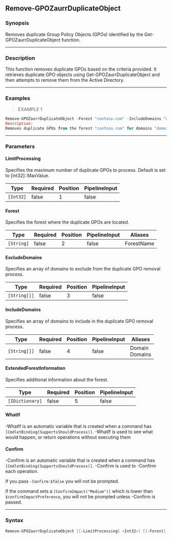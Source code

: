 Remove-GPOZaurrDuplicateObject
------------------------------

### Synopsis
Removes duplicate Group Policy Objects (GPOs) identified by the Get-GPOZaurrDuplicateObject function.

---

### Description

This function removes duplicate GPOs based on the criteria provided. It retrieves duplicate GPO objects using Get-GPOZaurrDuplicateObject and then attempts to remove them from the Active Directory.

---

### Examples
> EXAMPLE 1

```PowerShell
Remove-GPOZaurrDuplicateObject -Forest "contoso.com" -IncludeDomains "domain1.com", "domain2.com" -ExcludeDomains "domain3.com" -LimitProcessing 5
Description:
Removes duplicate GPOs from the forest "contoso.com" for domains "domain1.com" and "domain2.com", excluding "domain3.com", processing only the first 5 duplicates.
```

---

### Parameters
#### **LimitProcessing**
Specifies the maximum number of duplicate GPOs to process. Default is set to [int32]::MaxValue.

|Type     |Required|Position|PipelineInput|
|---------|--------|--------|-------------|
|`[Int32]`|false   |1       |false        |

#### **Forest**
Specifies the forest where the duplicate GPOs are located.

|Type      |Required|Position|PipelineInput|Aliases   |
|----------|--------|--------|-------------|----------|
|`[String]`|false   |2       |false        |ForestName|

#### **ExcludeDomains**
Specifies an array of domains to exclude from the duplicate GPO removal process.

|Type        |Required|Position|PipelineInput|
|------------|--------|--------|-------------|
|`[String[]]`|false   |3       |false        |

#### **IncludeDomains**
Specifies an array of domains to include in the duplicate GPO removal process.

|Type        |Required|Position|PipelineInput|Aliases           |
|------------|--------|--------|-------------|------------------|
|`[String[]]`|false   |4       |false        |Domain<br/>Domains|

#### **ExtendedForestInformation**
Specifies additional information about the forest.

|Type           |Required|Position|PipelineInput|
|---------------|--------|--------|-------------|
|`[IDictionary]`|false   |5       |false        |

#### **WhatIf**
-WhatIf is an automatic variable that is created when a command has ```[CmdletBinding(SupportsShouldProcess)]```.
-WhatIf is used to see what would happen, or return operations without executing them
#### **Confirm**
-Confirm is an automatic variable that is created when a command has ```[CmdletBinding(SupportsShouldProcess)]```.
-Confirm is used to -Confirm each operation.

If you pass ```-Confirm:$false``` you will not be prompted.

If the command sets a ```[ConfirmImpact("Medium")]``` which is lower than ```$confirmImpactPreference```, you will not be prompted unless -Confirm is passed.

---

### Syntax
```PowerShell
Remove-GPOZaurrDuplicateObject [[-LimitProcessing] <Int32>] [[-Forest] <String>] [[-ExcludeDomains] <String[]>] [[-IncludeDomains] <String[]>] [[-ExtendedForestInformation] <IDictionary>] [-WhatIf] [-Confirm] [<CommonParameters>]
```
